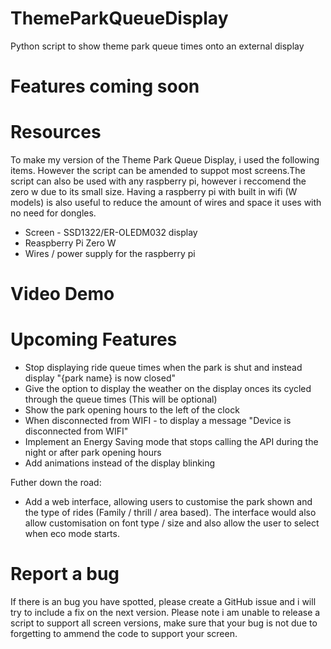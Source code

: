 # ThemeParkQueueDisplay
Python script to show theme park queue times onto an external display

# Features coming soon

# Resources

To make my version of the Theme Park Queue Display, i used the following items. However the script can be amended to suppot most screens.The script can also be used with any raspberry pi, however i reccomend the zero w due to its small size. Having a raspberry pi with built in wifi (W models) is also useful to reduce the amount of wires and space it uses with no need for dongles. 

 + Screen - SSD1322/ER-OLEDM032 display 
 + Reaspberry Pi Zero W
 + Wires / power supply for the raspberry pi 




# Video Demo



# Upcoming Features

+ Stop displaying ride queue times when the park is shut and instead display "{park name} is now closed"
+ Give the option to display the weather on the display onces its cycled through the queue times (This will be optional)
+ Show the park opening hours to the left of the clock 
+ When disconnected from WIFI - to display a message "Device is disconnected from WIFI"
+ Implement an Energy Saving mode that stops calling the API during the night or after park opening hours
+ Add animations instead of the display blinking

Futher down the road:
 
+ Add a web interface, allowing users to customise the park shown and the type of rides (Family / thrill / area based). The interface would also allow customisation on font type / size and also allow the user to select when eco mode starts. 

# Report a bug 

If there is an bug you have spotted, please create a GitHub issue and i will try to include a fix on the next version. Please note i am unable to
release a script to support all screen versions, make sure that your bug is not due to forgetting to ammend the code to support your screen. 
